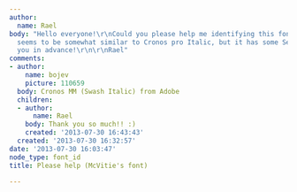 ```yaml
---
author:
  name: Rael
body: "Hello everyone!\r\nCould you please help me identifying this font? \r\n[img:sites/default/files/old-images/mcvities_IT-01_6177.jpg]\r\nIt
  seems to be somewhat similar to Cronos pro Italic, but it has some Serif features.\r\nThank
  you in advance!\r\n\r\nRael"
comments:
- author:
    name: bojev
    picture: 110659
  body: Cronos MM (Swash Italic) from Adobe
  children:
  - author:
      name: Rael
    body: Thank you so much!! :)
    created: '2013-07-30 16:43:43'
  created: '2013-07-30 16:32:57'
date: '2013-07-30 16:03:47'
node_type: font_id
title: Please help (McVitie's font)

---
```

